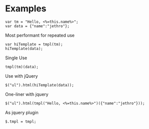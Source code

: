Examples
========

    var tm = "Hello, <%=this.name%>";
    var data = {"name":"jethro"};

Most performant for repeated use

    var hiTemplate = tmpl(tm);
    hiTemplate(data);
  
Single Use

    tmpl(tm)(data);

Use with jQuery

    $("ul").html(hiTemplate(data));

One-liner with jquery

    $("ul").html(tmpl("Hello, <%=this.name%>")({"name":"jethro"}));

As jquery plugin

    $.tmpl = tmpl;